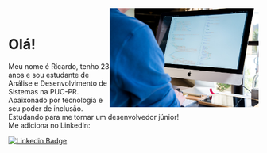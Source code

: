<img src="https://github.com/ricardoltt/perfil/blob/main/img/foto-perfilgithub.jpg" min-width="400px" max-width="300px" width="300px" border-radius="50%" align="right" alt="programming">

<br>

# Olá!

<p align="left">
Meu nome é Ricardo, tenho 23 anos e sou estudante de Análise e Desenvolvimento de Sistemas na PUC-PR. <br>
Apaixonado por tecnologia e seu poder de inclusão. Estudando para me tornar um desenvolvedor júnior! <br>
Me adiciona no LinkedIn: 
</p>

[![Linkedin Badge](https://img.shields.io/badge/-LinkedIn-blue?style=flat-square&logo=Linkedin&logoColor=white&link=https://br.linkedin.com/in/ricardoltt)](https://br.linkedin.com/in/ricardoltt)

